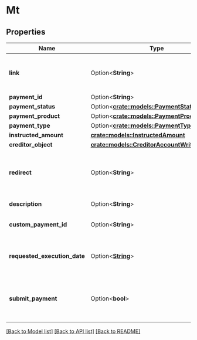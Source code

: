 # Mt

## Properties

Name | Type | Description | Notes
------------ | ------------- | ------------- | -------------
**link** | Option<**String**> | Link to initiate authorization with Institution | [optional][readonly][default to https://ob.nordigen.com/pis/start/0287b538-a4ee-46f4-8117-5d2c6b793ce3/{$INSTITUTION_ID}]
**payment_id** | Option<**String**> | Payment ID | [optional][readonly]
**payment_status** | Option<[**crate::models::PaymentStatusEnum**](PaymentStatusEnum.md)> |  | [optional][readonly]
**payment_product** | Option<[**crate::models::PaymentProductEnum**](PaymentProductEnum.md)> |  | [optional][default to Isct]
**payment_type** | Option<[**crate::models::PaymentTypeEnum**](PaymentTypeEnum.md)> |  | [optional][readonly]
**instructed_amount** | [**crate::models::InstructedAmount**](InstructedAmount.md) |  | 
**creditor_object** | [**crate::models::CreditorAccountWrite**](CreditorAccountWrite.md) |  | 
**redirect** | Option<**String**> | Redirect URL to your application after payment is done | 
**description** | Option<**String**> | Payment description | [optional][default to GOCARDLESS]
**custom_payment_id** | Option<**String**> | Payment Custom Payment ID | [optional]
**requested_execution_date** | Option<[**String**](string.md)> | Payment Execution date (for periodic payments) | [optional]
**submit_payment** | Option<**bool**> | Indicates whether payment should be submitted separately | [optional][default to false]

[[Back to Model list]](../README.md#documentation-for-models) [[Back to API list]](../README.md#documentation-for-api-endpoints) [[Back to README]](../README.md)



